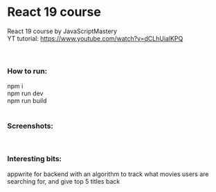 # React 19 course

React 19 course by JavaScriptMastery <br>
YT tutorial: https://www.youtube.com/watch?v=dCLhUialKPQ <br>
<br>
<br>

### How to run:

npm i <br>
npm run dev <br>
npm run build <br>
<br>

### Screenshots: <br>

<br>

### Interesting bits:

appwrite for backend with an algorithm to track what movies users are searching for, and give top 5 titles back
